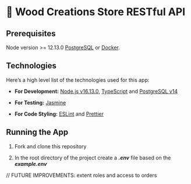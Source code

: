 # :rocket: Wood Creations Store RESTful API

## Prerequisites

Node version >= 12.13.0
[PostgreSQL](https://www.postgresql.org/) or [Docker](https://www.docker.com/).

## Technologies

Here’s a high level list of the technologies used for this app:

- **For Development:** [Node.js v16.13.0](https://nodejs.org/en/), [TypeScript](https://www.typescriptlang.org/) and [PostgreSQL v14](https://www.postgresql.org/download/)

- **For Testing:** [Jasmine](https://www.npmjs.com/package/jasmine)

- **For Code Styling:** [ESLint](https://eslint.org/) and [Prettier](https://prettier.io/)

## Running the App

1. Fork and clone this repository

2. In the root directory of the project create a **_.env_** file based on the **_example.env_**



<!-- 2. To install the dependencies of the app, run in the project directory `npm install` or `npm i`

3. Set up the databases for development and testing as described in the [DATABASE_SETUP.md]()

4. Set up environment:


5. Make sure your database is up and running -->


// FUTURE IMPROVEMENTS: extent roles and access to orders
